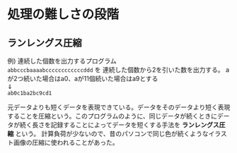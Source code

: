 # 処理の難しさの段階
## ランレングス圧縮
例) 連続した個数を出力するプログラム<br>
`abbcccbaaaabccccccccccccddd`
を
連続した個数から2を引いた数を出力する。
aが2つ続いた場合はa0、aが11個続いた場合はa9とする
<br>⇓<br>
`ab0c1ba2bc9cd1`

元データよりも短くデータを表現できている。データをそのデータより短く表現することを圧縮という。このプログラムのように、同じデータが続くときにデータが続く長さを記録することによってデータを短くする手法を __ランレングス圧縮__ という。
計算負荷が少ないので、昔のパソコンで同じ色が続くようなイラスト画像の圧縮に使われることがあった。